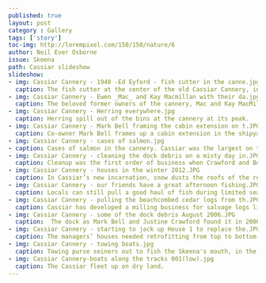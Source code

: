 ```yaml
---
published: true
layout: post
category : Gallery
tags: ['story']
toc-img: http://lorempixel.com/150/150/nature/6
author: Neil Ever Osborne
issue: Skeena
path: Cassiar slideshow
slideshow:
- img: Cassiar Cannery - 1940 -Ed Eyford - fish cutter in the canne.jpg
  caption: The fish cutter at the center of the old Cassiar Cannery, in 1940.  Photo by Ed Eyford 
- img: Cassiar Cannery - Ewen _Mac_ and Kay Macmillan with their da.jpg
  caption: The beloved former owners of the cannery, Mac and Kay MacMillan, with their daughter, Ewen. 
- img: Cassiar Cannery - Herring everywhere.jpg
  caption: Herring spill out of the bins at the cannery at its peak. 
- img: Cassiar Cannery - Mark Bell framing the cabin extension on t.JPG
  caption: Co-owner Mark Bell frames up a cabin extension in the shipyard, as part of one of Cassiar\’s new businesses - boat refurbishment.
- img: Cassiar Cannery - cases of salmon.jpg
- caption: Cases of salmon in the cannery. Cassiar was the largest on the West Coast by volume, at its peak
- img: Cassiar Cannery - cleaning the dock debris on a misty day in.JPG
  caption: Cleanup was the first order of business when Crawford and Bell arrived in 2006. 
- img: Cassiar Cannery - houses in the winter 2012.JPG
  caption: In Cassiar’s new incarnation, snow dusts the roofs of the restored cannery’s manager houses in winter 2012.
- img: Cassiar Cannery - our friends have a great afternoon fishing.JPG
  caption: Locals can still pull a good haul of fish during limited seasons.  
- img: Cassiar Cannery - pulling the beachcombed cedar logs from th.JPG
  caption: Cassiar has developed a milling business for salvage logs like this cedar found along the inlet. 
- img: Cassiar Cannery - some of the dock debris August 2006.JPG
  caption:  The dock as Mark Bell and Justine Crawford found it in 2006.
- img: Cassiar Cannery - starting to jack up House 1 to replace the.JPG
  caption: The managers’ houses needed retrofitting from top to bottom. 
- img: Cassiar Cannery - towing boats.jpg
  caption: Towing purse seiners out to fish the Skeena's mouth, in the old days. 
- img: Cassiar Cannery-boats along the tracks 001(low).jpg
  caption: The Cassiar fleet up on dry land.
---
```


